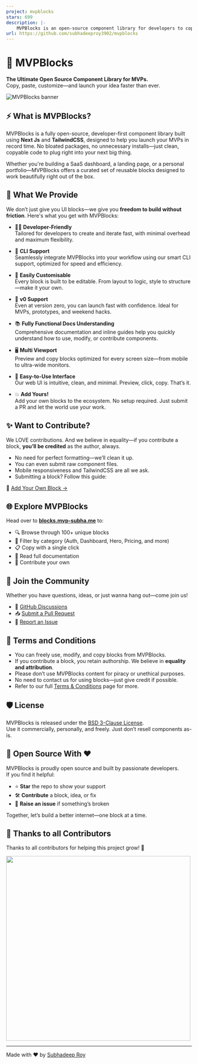 ```yaml
---
project: mvpblocks
stars: 699
description: |-
    MVPBlocks is an open-source component library for developers to copy, customize, and launch MVPs lightning-fast—no installations, just pure productivity.
url: https://github.com/subhadeeproy3902/mvpblocks
---
```


# 🧱 MVPBlocks

**The Ultimate Open Source Component Library for MVPs.**  
Copy, paste, customize—and launch your idea faster than ever.

![MVPBlocks banner](./app/opengraph-image.webp)

## ⚡ What is MVPBlocks?

MVPBlocks is a fully open-source, developer-first component library built using **Next Js** and **TailwindCSS**, designed to help you launch your MVPs in record time. No bloated packages, no unnecessary installs—just clean, copyable code to plug right into your next big thing.

Whether you're building a SaaS dashboard, a landing page, or a personal portfolio—MVPBlocks offers a curated set of reusable blocks designed to work beautifully right out of the box.

## 💎 What We Provide

We don’t just give you UI blocks—we give you **freedom to build without friction**. Here's what you get with MVPBlocks:

- 🧑‍💻 **Developer-Friendly**  
  Tailored for developers to create and iterate fast, with minimal overhead and maximum flexibility.

- 🔧 **CLI Support**  
  Seamlessly integrate MVPBlocks into your workflow using our smart CLI support, optimized for speed and efficiency.

- 🎨 **Easily Customisable**  
  Every block is built to be editable. From layout to logic, style to structure—make it your own.

- 🚀 **v0 Support**  
  Even at version zero, you can launch fast with confidence. Ideal for MVPs, prototypes, and weekend hacks.

- 📚 **Fully Functional Docs Understanding**  
  Comprehensive documentation and inline guides help you quickly understand how to use, modify, or contribute components.

- 🖥️ **Multi Viewport**  
  Preview and copy blocks optimized for every screen size—from mobile to ultra-wide monitors.

- 🧩 **Easy-to-Use Interface**  
  Our web UI is intuitive, clean, and minimal. Preview, click, copy. That’s it.

- 💥 **Add Yours!**  
  Add your own blocks to the ecosystem. No setup required. Just submit a PR and let the world use your work.

## ✨ Want to Contribute?

We LOVE contributions. And we believe in equality—if you contribute a block, **you’ll be credited** as the author, always.

- No need for perfect formatting—we’ll clean it up.
- You can even submit raw component files.
- Mobile responsiveness and TailwindCSS are all we ask.
- Submitting a block? Follow this guide:

🔗 [Add Your Own Block →](https://blocks.mvp-subha.me/docs/add-a-block)

## 🌐 Explore MVPBlocks

Head over to [**blocks.mvp-subha.me**](https://blocks.mvp-subha.me) to:

- 🔍 Browse through 100+ unique blocks
- 🎯 Filter by category (Auth, Dashboard, Hero, Pricing, and more)
- 📋 Copy with a single click
- 📘 Read full documentation
- 🚀 Contribute your own

## 💬 Join the Community

Whether you have questions, ideas, or just wanna hang out—come join us!

- 🐙 [GitHub Discussions](https://github.com/subhadeeproy3902/mvpblocks/discussions)
- 📥 [Submit a Pull Request](https://github.com/subhadeeproy3902/mvpblocks/pulls)
- 🚨 [Report an Issue](https://github.com/subhadeeproy3902/mvpblocks/issues)

## 📜 Terms and Conditions

- You can freely use, modify, and copy blocks from MVPBlocks.
- If you contribute a block, you retain authorship. We believe in **equality and attribution**.
- Please don’t use MVPBlocks content for piracy or unethical purposes.
- No need to contact us for using blocks—just give credit if possible.
- Refer to our full [Terms & Conditions](https://blocks.mvp-subha.me/terms) page for more.

## 🛡️ License

MVPBlocks is released under the [BSD 3-Clause License](./LICENSE).  
Use it commercially, personally, and freely. Just don’t resell components as-is.

## 🌟 Open Source With ❤️

MVPBlocks is proudly open source and built by passionate developers.  
If you find it helpful:

- ⭐ **Star** the repo to show your support  
- 🛠 **Contribute** a block, idea, or fix  
- 🐞 **Raise an issue** if something’s broken

Together, let’s build a better internet—one block at a time.

## 💪 Thanks to all Contributors

Thanks to all contributors for helping this project grow! 🍻

<img src="https://contrib.rocks/image?repo=subhadeeproy3902/mvpblocks" width=500 />

---

Made with ❤️ by [Subhadeep Roy](x.com/mvp_Subha)

